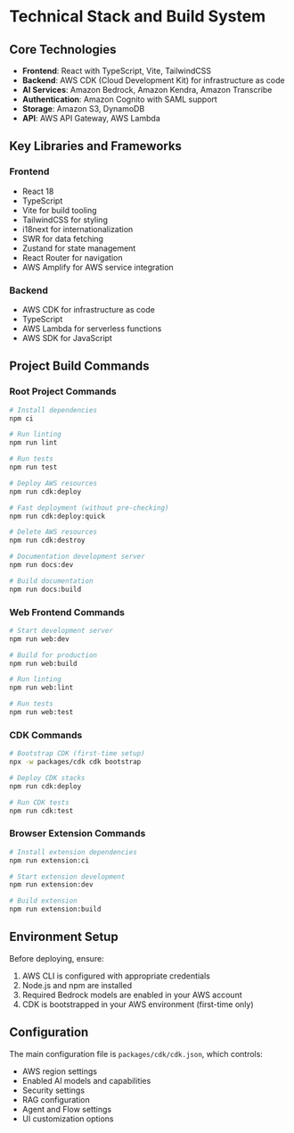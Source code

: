 # Technical Stack and Build System

## Core Technologies

- **Frontend**: React with TypeScript, Vite, TailwindCSS
- **Backend**: AWS CDK (Cloud Development Kit) for infrastructure as code
- **AI Services**: Amazon Bedrock, Amazon Kendra, Amazon Transcribe
- **Authentication**: Amazon Cognito with SAML support
- **Storage**: Amazon S3, DynamoDB
- **API**: AWS API Gateway, AWS Lambda

## Key Libraries and Frameworks

### Frontend

- React 18
- TypeScript
- Vite for build tooling
- TailwindCSS for styling
- i18next for internationalization
- SWR for data fetching
- Zustand for state management
- React Router for navigation
- AWS Amplify for AWS service integration

### Backend

- AWS CDK for infrastructure as code
- TypeScript
- AWS Lambda for serverless functions
- AWS SDK for JavaScript

## Project Build Commands

### Root Project Commands

```bash
# Install dependencies
npm ci

# Run linting
npm run lint

# Run tests
npm run test

# Deploy AWS resources
npm run cdk:deploy

# Fast deployment (without pre-checking)
npm run cdk:deploy:quick

# Delete AWS resources
npm run cdk:destroy

# Documentation development server
npm run docs:dev

# Build documentation
npm run docs:build
```

### Web Frontend Commands

```bash
# Start development server
npm run web:dev

# Build for production
npm run web:build

# Run linting
npm run web:lint

# Run tests
npm run web:test
```

### CDK Commands

```bash
# Bootstrap CDK (first-time setup)
npx -w packages/cdk cdk bootstrap

# Deploy CDK stacks
npm run cdk:deploy

# Run CDK tests
npm run cdk:test
```

### Browser Extension Commands

```bash
# Install extension dependencies
npm run extension:ci

# Start extension development
npm run extension:dev

# Build extension
npm run extension:build
```

## Environment Setup

Before deploying, ensure:

1. AWS CLI is configured with appropriate credentials
2. Node.js and npm are installed
3. Required Bedrock models are enabled in your AWS account
4. CDK is bootstrapped in your AWS environment (first-time only)

## Configuration

The main configuration file is `packages/cdk/cdk.json`, which controls:

- AWS region settings
- Enabled AI models and capabilities
- Security settings
- RAG configuration
- Agent and Flow settings
- UI customization options
